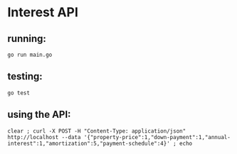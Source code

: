 # Interest API

## running:
`go run main.go`

## testing:
`go test`

## using the API:
`clear ; curl -X POST -H "Content-Type: application/json" http://localhost --data '{"property-price":1,"down-payment":1,"annual-interest":1,"amortization":5,"payment-schedule":4}' ; echo`

